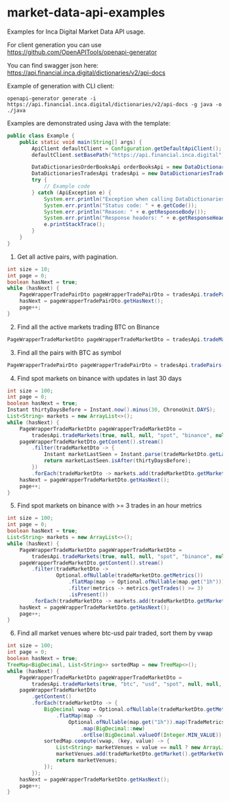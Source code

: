 # market-data-api-examples
Examples for Inca Digital Market Data API usage.

For client generation you can use https://github.com/OpenAPITools/openapi-generator

You can find swagger json here: https://api.financial.inca.digital/dictionaries/v2/api-docs

Example of generation with CLI client:
```shell
openapi-generator generate -i https://api.financial.inca.digital/dictionaries/v2/api-docs -g java -o ./java
```

Examples are demonstrated using Java with the template:
```java
public class Example {
    public static void main(String[] args) {
        ApiClient defaultClient = Configuration.getDefaultApiClient();
        defaultClient.setBasePath("https://api.financial.inca.digital");

        DataDictionariesOrderBooksApi orderBooksApi = new DataDictionariesOrderBooksApi(defaultClient);
        DataDictionariesTradesApi tradesApi = new DataDictionariesTradesApi(defaultClient);
        try {
            // Example code
        } catch (ApiException e) {
            System.err.println("Exception when calling DataDictionariesOrderBooksApi#orderBookAssets");
            System.err.println("Status code: " + e.getCode());
            System.err.println("Reason: " + e.getResponseBody());
            System.err.println("Response headers: " + e.getResponseHeaders());
            e.printStackTrace();
        }
    }
}
```

1. Get all active pairs, with pagination.
```java
int size = 10;
int page = 0;
boolean hasNext = true;
while (hasNext) {
    PageWrapperTradePairDto pageWrapperTradePairDto = tradesApi.tradePairs(true, null, null, null, page, size);
    hasNext = pageWrapperTradePairDto.getHasNext();
    page++;
}
```
2. Find all the active markets trading BTC on Binance
```java
PageWrapperTradeMarketDto pageWrapperTradeMarketDto = tradesApi.tradeMarkets(true, "btc", null, null, "binance", null, true, page, size);
```
3. Find all the pairs with BTC as symbol
```java
PageWrapperTradePairDto pageWrapperTradePairDto = tradesApi.tradePairs(null, "btc", null, "spot", 0, 10);
```
4. Find spot markets on binance with updates in last 30 days
```java
int size = 100;
int page = 0;
boolean hasNext = true;
Instant thirtyDaysBefore = Instant.now().minus(30, ChronoUnit.DAYS);
List<String> markets = new ArrayList<>();
while (hasNext) {
    PageWrapperTradeMarketDto pageWrapperTradeMarketDto =
        tradesApi.tradeMarkets(true, null, null, "spot", "binance", null, true, page, size);
    pageWrapperTradeMarketDto.getContent().stream()
        .filter(tradeMarketDto -> {
            Instant marketLastSeen = Instant.parse(tradeMarketDto.getLastSeen());
            return marketLastSeen.isAfter(thirtyDaysBefore);
        })
        .forEach(tradeMarketDto -> markets.add(tradeMarketDto.getMarket().getId()));
    hasNext = pageWrapperTradeMarketDto.getHasNext();
    page++;
}
```
5. Find spot markets on binance with >= 3 trades in an hour metrics
```java
int size = 100;
int page = 0;
boolean hasNext = true;
List<String> markets = new ArrayList<>();
while (hasNext) {
    PageWrapperTradeMarketDto pageWrapperTradeMarketDto =
        tradesApi.tradeMarkets(true, null, null, "spot", "binance", null, true, page, size);
    pageWrapperTradeMarketDto.getContent().stream()
        .filter(tradeMarketDto ->
                Optional.ofNullable(tradeMarketDto.getMetrics())
                    .flatMap(map -> Optional.ofNullable(map.get("1h")))
                    .filter(metrics -> metrics.getTrades() >= 3)
                    .isPresent())
        .forEach(tradeMarketDto -> markets.add(tradeMarketDto.getMarket().getId()));
    hasNext = pageWrapperTradeMarketDto.getHasNext();
    page++;
}
```
6. Find all market venues where btc-usd pair traded, sort them by vwap
```java
int size = 100;
int page = 0;
boolean hasNext = true;
TreeMap<BigDecimal, List<String>> sortedMap = new TreeMap<>();
while (hasNext) {
    PageWrapperTradeMarketDto pageWrapperTradeMarketDto =
        tradesApi.tradeMarkets(true, "btc", "usd", "spot", null, null, true, page, size);
    pageWrapperTradeMarketDto
        .getContent()
        .forEach(tradeMarketDto -> {
            BigDecimal vwap = Optional.ofNullable(tradeMarketDto.getMetrics())
                .flatMap(map ->
                    Optional.ofNullable(map.get("1h")).map(TradeMetricsDto::getVwap))
                        .map(BigDecimal::new)
                        .orElse(BigDecimal.valueOf(Integer.MIN_VALUE));
            sortedMap.compute(vwap, (key, value) -> {
                List<String> marketVenues = value == null ? new ArrayList<>() : value;
                marketVenues.add(tradeMarketDto.getMarket().getMarketVenue());
                return marketVenues;
            });
        });
    hasNext = pageWrapperTradeMarketDto.getHasNext();
    page++;
}
```

